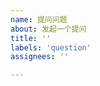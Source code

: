 ```yaml
---
name: 提问问题
about: 发起一个提问
title: ''
labels: 'question'
assignees: ''

---
```


<!-- 
  感谢你来到这里,
  在反馈前, 请确认你已经做了下面这些事情
  - 对照 releases，相关问题未在近期更新中解决
  - 搜索了已有的 issues 列表中没有相关的信息
-->

<!--

如果你要咨询如何使用等问题, 请在 https://github.com/BAKAOLC/Ritsukage-Core/discussions/new 发起 Q&A 而不要在这里提问.
如果你发现 Ritsukage-Core 存在一些问题且这些问题不能算是 bug, 请在这里详细描述.

请在下一行开始描述你的问题-->
